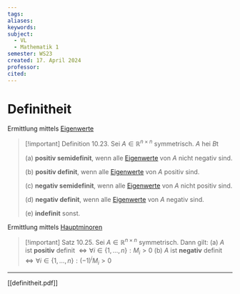 ```yaml
---
tags: 
aliases: 
keywords: 
subject:
  - VL
  - Mathematik 1
semester: WS23
created: 17. April 2024
professor: 
cited:
---
```

 

# Definitheit

Ermittlung mittels [Eigenwerte](../Eigenvektor.md)

> [!important] Definition 10.23. Sei $A \in \mathbb{R}^{n \times n}$ symmetrisch. $A$ hei $B \mathrm{t}$
> 
> (a) **positiv semidefinit**, wenn alle [Eigenwerte](../Eigenvektor.md) von $A$ nicht negativ sind.
> 
> (b) **positiv definit**, wenn alle [Eigenwerte](../Eigenvektor.md) von $A$ positiv sind.
> 
> (c) **negativ semidefinit**, wenn alle [Eigenwerte](../Eigenvektor.md) von $A$ nicht positiv sind.
> 
> (d) **negativ definit**, wenn alle [Eigenwerte](../Eigenvektor.md) von $A$ negativ sind.
> 
> (e) **indefinit** sonst.
> 

Ermittlung mittels [Hauptminoren](Hauptminoren.md)

> [!important] Satz 10.25. Sei $A \in \mathbb{R}^{n \times n}$ symmetrisch. Dann gilt:
(a) $A$ ist **positiv** definit $\Longleftrightarrow \forall i \in\{1, \ldots, n\}: M_i>0$
(b) $A$ ist **negativ** definit $\Longleftrightarrow \forall i \in\{1, \ldots, n\}:(-1)^i M_i>0$

---

[[definitheit.pdf]]
